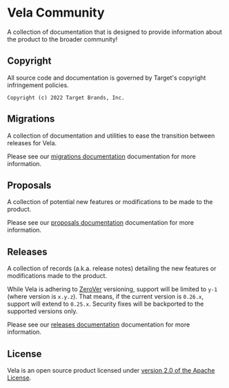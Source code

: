 # Vela Community

A collection of documentation that is designed to provide information about the product to the broader community!

## Copyright

All source code and documentation is governed by Target's copyright infringement policies.

```
Copyright (c) 2022 Target Brands, Inc.
```

## Migrations

A collection of documentation and utilities to ease the transition between releases for Vela.

Please see our [migrations documentation](../migrations/README.md) documentation for more information.

## Proposals

A collection of potential new features or modifications to be made to the product.

Please see our [proposals documentation](../proposals/README.md) documentation for more information.

## Releases

A collection of records (a.k.a. release notes) detailing the new features or modifications made to the product.

While Vela is adhering to [ZeroVer](https://0ver.org/) versioning, support will be limited to `y-1` (where version is `x.y.z`).
That means, if the current version is `0.26.x`, support will extend to `0.25.x`. Security fixes will be backported
to the supported versions only.

Please see our [releases documentation](../releases/README.md) documentation for more information.

## License

Vela is an open source product licensed under [version 2.0 of the Apache License](http://www.apache.org/licenses/LICENSE-2.0).
